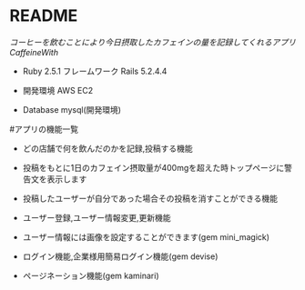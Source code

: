 # README

*コーヒーを飲むことにより今日摂取したカフェインの量を記録してくれるアプリCaffeineWith*

* Ruby 2.5.1 フレームワーク Rails 5.2.4.4

* 開発環境 AWS EC2

* Database mysql(開発環境)  
  
#アプリの機能一覧

* どの店舗で何を飲んだのかを記録,投稿する機能  

* 投稿をもとに1日のカフェイン摂取量が400mgを超えた時トップページに警告文を表示します

* 投稿したユーザーが自分であった場合その投稿を消すことができる機能  

* ユーザー登録,ユーザー情報変更,更新機能  

* ユーザー情報には画像を設定することができます(gem mini_magick)

* ログイン機能,企業様用簡易ログイン機能(gem devise)

* ページネーション機能(gem kaminari)
